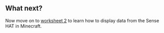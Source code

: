 ## What next?

Now move on to [worksheet 2](worksheet2.md) to learn how to display data from the Sense HAT in Minecraft.

